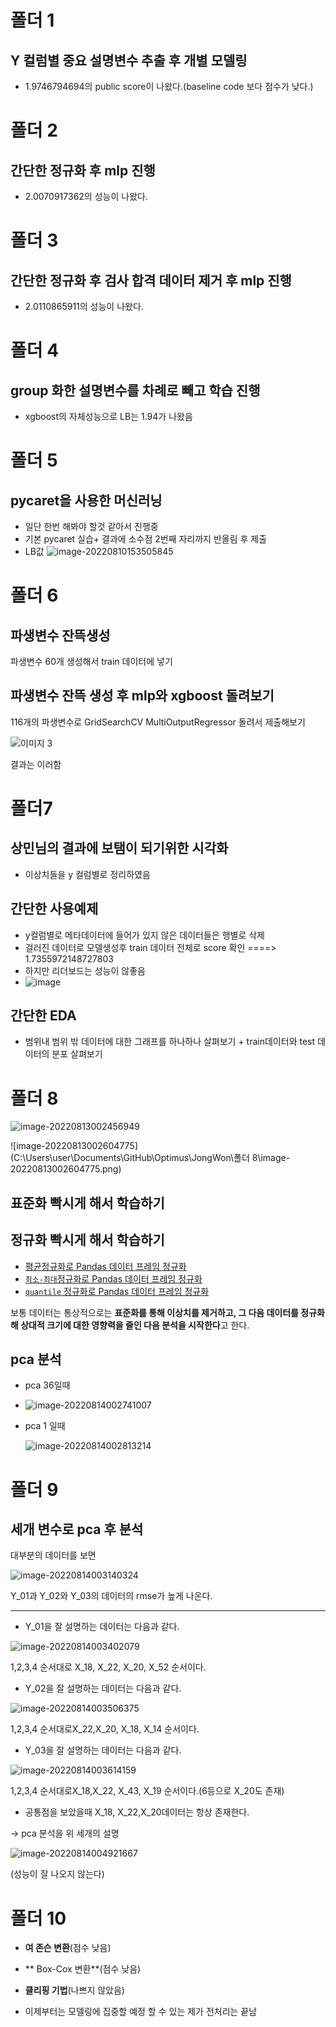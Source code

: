 # 폴더 1
## Y 컬럼별 중요 설명변수 추출 후 개별 모델링
- 1.9746794694의 public score이 나왔다.(baseline code 보다 점수가 낮다.)
# 폴더 2
## 간단한 정규화 후 mlp 진행
- 2.0070917362의 성능이 나왔다.
# 폴더 3
## 간단한 정규화 후 검사 합격 데이터 제거 후 mlp 진행
- 2.0110865911의 성능이 나왔다.

# 폴더 4

## group 화한 설명변수를 차례로 빼고 학습 진행

- xgboost의 자체성능으로 LB는 1.94가 나왔음

# 폴더 5

## pycaret을 사용한 머신러닝

- 일단 한번 해봐야 할것 같아서 진행중
- 기본 pycaret 실습+ 결과에 소수점 2번째 자리까지 반올림 후 제출
- LB값 ![image-20220810153505845](https://user-images.githubusercontent.com/76269640/184179782-be6d6edc-ec61-4ae1-af91-13b3366c2b6f.png)



# 폴더 6

## 파생변수 잔뜩생성

파생변수 60개 생성해서 train 데이터에 넣기

## 파생변수 잔뜩 생성 후 mlp와 xgboost 돌려보기

116개의 파생변수로 GridSearchCV MultiOutputRegressor 돌려서 제출해보기

![이미지 3](https://user-images.githubusercontent.com/76269640/184179960-daee801b-0325-4e14-b0a2-268c54b9cefc.png)

결과는 이러함

# 폴더7

## 상민님의 결과에 보탬이 되기위한 시각화

- 이상치들을 y 컬럼별로 정리하였음

## 간단한 사용예제

- y컬럼별로 메타데이터에 들어가 있지 않은 데이터들은 행별로 삭제
- 걸러진 데이터로 모델생성후 train 데이터 전체로 score 확인 ====> 1.7355972148727803
- 하지만 리더보드는 성능이 않좋음
- ![image](https://user-images.githubusercontent.com/76269640/184179157-c000a296-c01d-419b-9743-9b8ede1dc346.png)

## 간단한 EDA

- 범위내 범위 밖 데이터에 대한 그래프를 하나하나 살펴보기 + train데이터와 test 데이터의 분포 살펴보기

# 폴더 8

![image-20220813002456949](C:\Users\user\AppData\Roaming\Typora\typora-user-images\image-20220813002456949.png)

![image-20220813002604775](C:\Users\user\Documents\GitHub\Optimus\JongWon\폴더 8\image-20220813002604775.png)

## 표준화 빡시게 해서 학습하기



## 정규화 빡시게 해서 학습하기

- [평균정규화로 Pandas 데이터 프레임 정규화](https://www.delftstack.com/ko/howto/python-pandas/pandas-normalize/#%ED%8F%89%EA%B7%A0%EC%A0%95%EA%B7%9C%ED%99%94%EB%A1%9C-pandas-%EB%8D%B0%EC%9D%B4%ED%84%B0-%ED%94%84%EB%A0%88%EC%9E%84-%EC%A0%95%EA%B7%9C%ED%99%94)
- [`최소-최대`정규화로 Pandas 데이터 프레임 정규화](https://www.delftstack.com/ko/howto/python-pandas/pandas-normalize/#%EC%B5%9C%EC%86%8C-%EC%B5%9C%EB%8C%80%EC%A0%95%EA%B7%9C%ED%99%94%EB%A1%9C-pandas-%EB%8D%B0%EC%9D%B4%ED%84%B0-%ED%94%84%EB%A0%88%EC%9E%84-%EC%A0%95%EA%B7%9C%ED%99%94)
- [`quantile` 정규화로 Pandas 데이터 프레임 정규화](https://www.delftstack.com/ko/howto/python-pandas/pandas-normalize/#quantile-%EC%A0%95%EA%B7%9C%ED%99%94%EB%A1%9C-pandas-%EB%8D%B0%EC%9D%B4%ED%84%B0-%ED%94%84%EB%A0%88%EC%9E%84-%EC%A0%95%EA%B7%9C%ED%99%94)

보통 데이터는 통상적으로는 **표준화를 통해 이상치를 제거하고, 그 다음 데이터를 정규화 해 상대적 크기에 대한 영향력을 줄인 다음 분석을 시작한다**고 한다.

## pca 분석

-  pca 36일때

- ![image-20220814002741007](C:\Users\user\AppData\Roaming\Typora\typora-user-images\image-20220814002741007.png)

- pca 1 일때

  ![image-20220814002813214](C:\Users\user\AppData\Roaming\Typora\typora-user-images\image-20220814002813214.png)





# 폴더 9

## 세개 변수로 pca 후 분석

대부분의 데이터를 보면 

![image-20220814003140324](C:\Users\user\AppData\Roaming\Typora\typora-user-images\image-20220814003140324.png)

Y_01과 Y_02와 Y_03의 데이터의 rmse가 높게 나온다.





----------------------------------------------------------------------------------------------------------------------------------------------------------------------------------------------------

- Y_01을 잘 설명하는 데이터는 다음과 같다.

  

![image-20220814003402079](C:\Users\user\AppData\Roaming\Typora\typora-user-images\image-20220814003402079.png)

1,2,3,4 순서대로 X_18, X_22, X_20, X_52 순서이다.

- Y_02을 잘 설명하는 데이터는 다음과 같다.

![image-20220814003506375](C:\Users\user\AppData\Roaming\Typora\typora-user-images\image-20220814003506375.png)

1,2,3,4 순서대로X_22,X_20, X_18, X_14 순서이다.

- Y_03을 잘 설명하는 데이터는 다음과 같다.

![image-20220814003614159](C:\Users\user\AppData\Roaming\Typora\typora-user-images\image-20220814003614159.png)

1,2,3,4 순서대로X_18,X_22, X_43, X_19 순서이다.(6등으로 X_20도 존재)



- 공통점을 보았을때 X_18, X_22,X_20데이터는 항상 존재한다.

  

-> pca 분석을 위 세개의 설명

![image-20220814004921667](C:\Users\user\AppData\Roaming\Typora\typora-user-images\image-20220814004921667.png)

(성능이 잘 나오지 않는다)



# 폴더 10

- **여 존슨 변환**(점수 낮음)

- ** Box-Cox 변환**(점수 낮음)

- **클리핑 기법**(나쁘지 않았음)

- 이제부터는 모델링에 집중할 예정 할 수 있는 제가 전처리는 끝남

